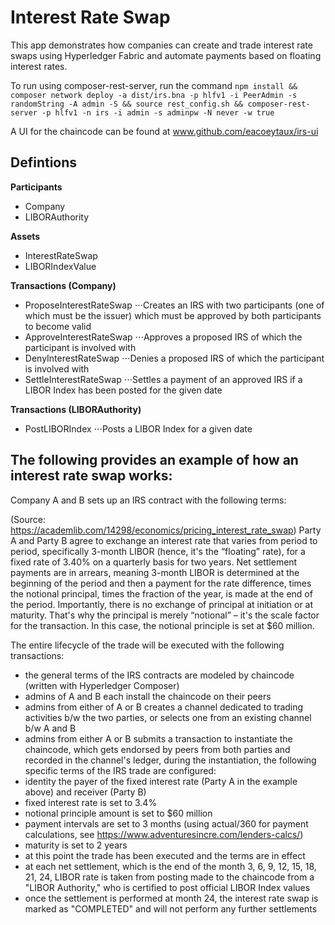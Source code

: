 # Interest Rate Swap

This app demonstrates how companies can create and trade interest rate swaps using Hyperledger Fabric and automate payments based on floating interest rates.

To run using composer-rest-server, run the command `npm install && composer network deploy -a dist/irs.bna -p hlfv1 -i PeerAdmin -s randomString -A admin -S && source rest_config.sh && composer-rest-server -p hlfv1 -n irs -i admin -s adminpw -N never -w true`

A UI for the chaincode can be found at www.github.com/eacoeytaux/irs-ui

## Defintions

**Participants**
- Company
- LIBORAuthority

**Assets**
- InterestRateSwap
- LIBORIndexValue

**Transactions (Company)**
- ProposeInterestRateSwap
⋅⋅⋅Creates an IRS with two participants (one of which must be the issuer) which must be approved by both participants to become valid
- ApproveInterestRateSwap
⋅⋅⋅Approves a proposed IRS of which the participant is involved with
- DenyInterestRateSwap
⋅⋅⋅Denies a proposed IRS of which the participant is involved with
- SettleInterestRateSwap
⋅⋅⋅Settles a payment of an approved IRS if a LIBOR Index has been posted for the given date

**Transactions (LIBORAuthority)**
- PostLIBORIndex
⋅⋅⋅Posts a LIBOR Index for a given date

## The following provides an example of how an interest rate swap works:

Company A and B sets up an IRS contract with the following terms:

(Source: https://academlib.com/14298/economics/pricing_interest_rate_swap)
Party A and Party B agree to exchange an interest rate that varies from period to period, specifically 3-month LIBOR (hence, it's the “floating” rate), for a fixed rate of 3.40% on a quarterly basis for two years. Net settlement payments are in arrears, meaning 3-month LIBOR is determined at the beginning of the period and then a payment for the rate difference, times the notional principal, times the fraction of the year, is made at the end of the period. Importantly, there is no exchange of principal at initiation or at maturity. That's why the principal is merely “notional” – it's the scale factor for the transaction. In this case, the notional principle is set at $60 million.

The entire lifecycle of the trade will be executed with the following transactions:

- the general terms of the IRS contracts are modeled by chaincode (written with Hyperledger Composer)
- admins of A and B each install the chaincode on their peers
- admins from either of A or B creates a channel dedicated to trading activities b/w the two parties, or selects one from an existing channel b/w A and B
- admins from either A or B submits a transaction to instantiate the chaincode, which gets endorsed by peers from both parties and recorded in the channel's ledger, during the instantiation, the following specific terms of the IRS trade are configured:
- identity the payer of the fixed interest rate (Party A in the example above) and receiver (Party B)
- fixed interest rate is set to 3.4%
- notional principle amount is set to $60 million
- payment intervals are set to 3 months (using actual/360 for payment calculations, see https://www.adventuresincre.com/lenders-calcs/)
- maturity is set to 2 years
- at this point the trade has been executed and the terms are in effect
- at each net settlement, which is the end of the month 3, 6, 9, 12, 15, 18, 21, 24, LIBOR rate is taken from posting made to the chaincode from a "LIBOR Authority," who is certified to post official LIBOR Index values
- once the settlement is performed at month 24, the interest rate swap is marked as "COMPLETED" and will not perform any further settlements
